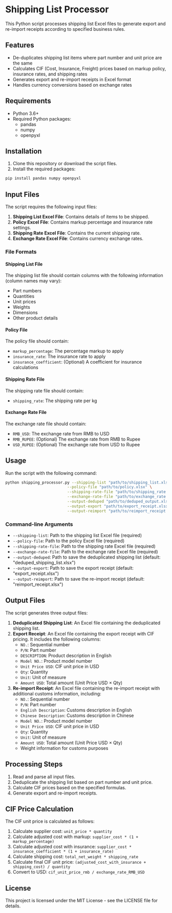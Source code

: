 # Shipping List Processor

This Python script processes shipping list Excel files to generate export and re-import receipts according to specified business rules.

## Features

- De-duplicates shipping list items where part number and unit price are the same
- Calculates CIF (Cost, Insurance, Freight) prices based on markup policy, insurance rates, and shipping rates
- Generates export and re-import receipts in Excel format
- Handles currency conversions based on exchange rates

## Requirements

- Python 3.6+
- Required Python packages:
  - pandas
  - numpy
  - openpyxl

## Installation

1. Clone this repository or download the script files.
2. Install the required packages:

```bash
pip install pandas numpy openpyxl
```

## Input Files

The script requires the following input files:

1. **Shipping List Excel File**: Contains details of items to be shipped.
2. **Policy Excel File**: Contains markup percentage and insurance rate settings.
3. **Shipping Rate Excel File**: Contains the current shipping rate.
4. **Exchange Rate Excel File**: Contains currency exchange rates.

### File Formats

#### Shipping List File
The shipping list file should contain columns with the following information (column names may vary):
- Part numbers
- Quantities
- Unit prices
- Weights
- Dimensions
- Other product details

#### Policy File
The policy file should contain:
- `markup_percentage`: The percentage markup to apply
- `insurance_rate`: The insurance rate to apply
- `insurance_coefficient`: (Optional) A coefficient for insurance calculations

#### Shipping Rate File
The shipping rate file should contain:
- `shipping_rate`: The shipping rate per kg

#### Exchange Rate File
The exchange rate file should contain:
- `RMB_USD`: The exchange rate from RMB to USD
- `RMB_RUPEE`: (Optional) The exchange rate from RMB to Rupee
- `USD_RUPEE`: (Optional) The exchange rate from USD to Rupee

## Usage

Run the script with the following command:

```bash
python shipping_processor.py --shipping-list "path/to/shipping_list.xlsx" \
                           --policy-file "path/to/policy.xlsx" \
                           --shipping-rate-file "path/to/shipping_rate.xlsx" \
                           --exchange-rate-file "path/to/exchange_rate.xlsx" \
                           --output-deduped "path/to/deduped_output.xlsx" \
                           --output-export "path/to/export_receipt.xlsx" \
                           --output-reimport "path/to/reimport_receipt.xlsx"
```

### Command-line Arguments

- `--shipping-list`: Path to the shipping list Excel file (required)
- `--policy-file`: Path to the policy Excel file (required)
- `--shipping-rate-file`: Path to the shipping rate Excel file (required)
- `--exchange-rate-file`: Path to the exchange rate Excel file (required)
- `--output-deduped`: Path to save the deduplicated shipping list (default: "deduped_shipping_list.xlsx")
- `--output-export`: Path to save the export receipt (default: "export_receipt.xlsx")
- `--output-reimport`: Path to save the re-import receipt (default: "reimport_receipt.xlsx")

## Output Files

The script generates three output files:

1. **Deduplicated Shipping List**: An Excel file containing the deduplicated shipping list.
2. **Export Receipt**: An Excel file containing the export receipt with CIF pricing. It includes the following columns:
   - `NO.`: Sequential number
   - `P/N`: Part number
   - `DESCRIPTION`: Product description in English
   - `Model NO.`: Product model number
   - `Unit Price USD`: CIF unit price in USD
   - `Qty`: Quantity
   - `Unit`: Unit of measure
   - `Amount USD`: Total amount (Unit Price USD × Qty)
3. **Re-import Receipt**: An Excel file containing the re-import receipt with additional customs information, including:
   - `NO.`: Sequential number
   - `P/N`: Part number
   - `English Description`: Customs description in English
   - `Chinese Description`: Customs description in Chinese
   - `Model NO.`: Product model number
   - `Unit Price USD`: CIF unit price in USD
   - `Qty`: Quantity
   - `Unit`: Unit of measure
   - `Amount USD`: Total amount (Unit Price USD × Qty)
   - Weight information for customs purposes

## Processing Steps

1. Read and parse all input files.
2. Deduplicate the shipping list based on part number and unit price.
3. Calculate CIF prices based on the specified formulas.
4. Generate export and re-import receipts.

## CIF Price Calculation

The CIF unit price is calculated as follows:

1. Calculate supplier cost: `unit_price * quantity`
2. Calculate adjusted cost with markup: `supplier_cost * (1 + markup_percentage)`
3. Calculate adjusted cost with insurance: `supplier_cost * insurance_coefficient * (1 + insurance_rate)`
4. Calculate shipping cost: `total_net_weight * shipping_rate`
5. Calculate final CIF unit price: `(adjusted_cost_with_insurance + shipping_cost) / quantity`
6. Convert to USD: `cif_unit_price_rmb / exchange_rate_RMB_USD`

## License

This project is licensed under the MIT License - see the LICENSE file for details. 